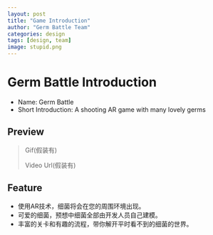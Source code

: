 ```yaml
---
layout: post
title: "Game Introduction"
author: "Germ Battle Team"
categories: design
tags: [design, team]
image: stupid.png
---
```


# Germ Battle Introduction

+ Name: Germ Battle
+ Short Introduction: A shooting AR game with many lovely germs

## Preview

> Gif(假装有)
> 
> Video Url(假装有)

## Feature

+ 使用AR技术，细菌将会在您的周围环境出现。
+ 可爱的细菌，预想中细菌全部由开发人员自己建模。
+ 丰富的关卡和有趣的流程，带你解开平时看不到的细菌的世界。

